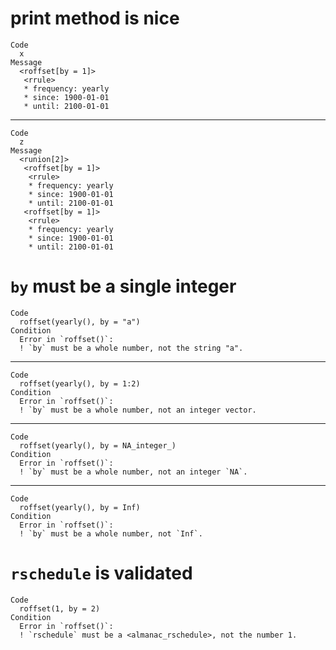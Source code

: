 # print method is nice

    Code
      x
    Message
      <roffset[by = 1]>
       <rrule>
       * frequency: yearly
       * since: 1900-01-01
       * until: 2100-01-01

---

    Code
      z
    Message
      <runion[2]>
       <roffset[by = 1]>
        <rrule>
        * frequency: yearly
        * since: 1900-01-01
        * until: 2100-01-01
       <roffset[by = 1]>
        <rrule>
        * frequency: yearly
        * since: 1900-01-01
        * until: 2100-01-01

# `by` must be a single integer

    Code
      roffset(yearly(), by = "a")
    Condition
      Error in `roffset()`:
      ! `by` must be a whole number, not the string "a".

---

    Code
      roffset(yearly(), by = 1:2)
    Condition
      Error in `roffset()`:
      ! `by` must be a whole number, not an integer vector.

---

    Code
      roffset(yearly(), by = NA_integer_)
    Condition
      Error in `roffset()`:
      ! `by` must be a whole number, not an integer `NA`.

---

    Code
      roffset(yearly(), by = Inf)
    Condition
      Error in `roffset()`:
      ! `by` must be a whole number, not `Inf`.

# `rschedule` is validated

    Code
      roffset(1, by = 2)
    Condition
      Error in `roffset()`:
      ! `rschedule` must be a <almanac_rschedule>, not the number 1.

